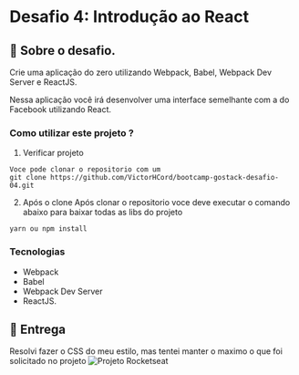 # Desafio 4: Introdução ao React

## :rocket: Sobre o desafio.

Crie uma aplicação do zero utilizando Webpack, Babel, Webpack Dev Server e ReactJS.

Nessa aplicação você irá desenvolver uma interface semelhante com a do Facebook utilizando React.


### Como utilizar este projeto ?

1. Verificar projeto

```
Voce pode clonar o repositorio com um 
git clone https://github.com/VictorHCord/bootcamp-gostack-desafio-04.git
```

2. Após o clone
Após clonar o repositorio voce deve executar o comando abaixo para baixar 
todas as libs do projeto

```
yarn ou npm install

```

### Tecnologias

<ul>
<li>Webpack</li>
<li>Babel</li>
<li>Webpack Dev Server</li>
<li>ReactJS.</li>
</ul>

## 📅 Entrega
Resolvi fazer o CSS do meu estilo, mas tentei manter o maximo o que foi solicitado no projeto
<span align="center">
  <img src="https://uploaddeimagens.com.br/imagens/projeto-png-014821d1-3160-4fe8-b53e-230c090c1377" alt="Projeto Rocketseat" />
</span>